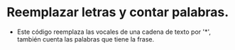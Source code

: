 # Reemplazar letras y contar palabras.

  - Este código reemplaza las vocales de una cadena de texto por '*', también cuenta las palabras que tiene la frase.
